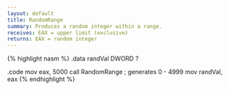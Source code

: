 ```yaml
---
layout: default
title: RandomRange
summary: Produces a random integer within a range.
receives: EAX = upper limit (exclusive)
returns: EAX = random integer
---
```

{% highlight nasm %}
.data
randVal DWORD ?

.code
mov  eax, 5000
call RandomRange    ; generates 0 - 4999
mov  randVal, eax
{% endhighlight %}